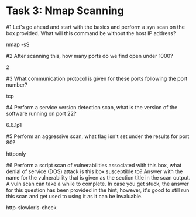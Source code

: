 # Task 3: Nmap Scanning

  
#1 Let's go ahead and start with the basics and perform a syn scan on the box provided. What will this command be without the host IP address?  
  
nmap -sS  
  
#2 After scanning this, how many ports do we find open under 1000?  
  
2  
  
  
#3 What communication protocol is given for these ports following the port number?  
  
tcp  
  
#4 Perform a service version detection scan, what is the version of the software running on port 22?  
  
6.6.1p1  
  
#5 Perform an aggressive scan, what flag isn't set under the results for port 80?  
  
httponly  
  
#6 Perform a script scan of vulnerabilities associated with this box, what denial of service (DOS) attack is this box susceptible to? Answer with the name for the vulnerability that is given as the section title in the scan output. A vuln scan can take a while to complete. In case you get stuck, the answer for this question has been provided in the hint, however, it's good to still run this scan and get used to using it as it can be invaluable.   
  
http-slowloris-check


